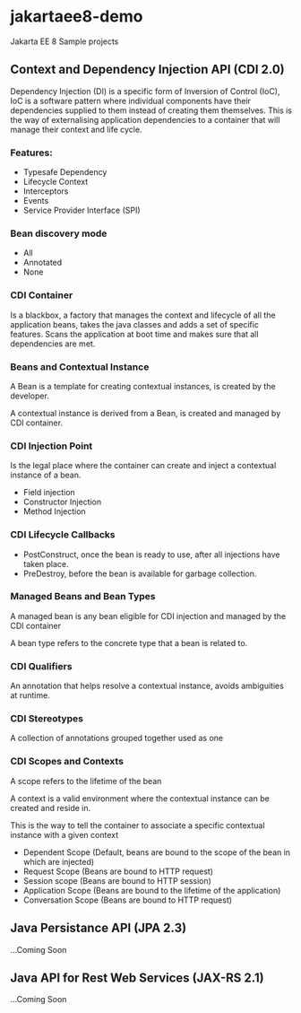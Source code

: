 # jakartaee8-demo
Jakarta EE 8 Sample projects

## Context and Dependency Injection API (CDI 2.0)

Dependency Injection (DI) is a specific form of Inversion of Control (IoC), IoC is a software pattern where individual components have their dependencies supplied to them instead of creating them themselves.
This is the way of externalising application dependencies to a container that will manage their context and life cycle.

### Features:
- Typesafe Dependency
- Lifecycle Context
- Interceptors
- Events
- Service Provider Interface (SPI)

### Bean discovery mode
- All
- Annotated
- None

### CDI Container
Is a blackbox, a factory that manages the context and lifecycle of all the application beans, takes the java classes and adds a set of specific features.
Scans the application at boot time and makes sure that all dependencies are met.

### Beans and Contextual Instance
A Bean is a template for creating contextual instances, is created by the developer.

A contextual instance is derived from a Bean, is created and managed by CDI container. 

### CDI Injection Point
Is the legal place where the container can create and inject a contextual instance of a bean.
- Field injection
- Constructor Injection
- Method Injection

### CDI Lifecycle Callbacks
- PostConstruct, once the bean is ready to use, after all injections have taken place.
- PreDestroy, before the bean is available for garbage collection.

### Managed Beans and Bean Types
A managed bean is any bean eligible for CDI injection and managed by the CDI container

A bean type refers to the concrete type that a bean is related to. 

### CDI Qualifiers
An annotation that helps resolve a contextual instance, avoids ambiguities at runtime.

### CDI Stereotypes
A collection of annotations grouped together used as one

### CDI Scopes and Contexts
A scope refers to the lifetime of the bean

A context is a valid environment where the contextual instance can be created and reside in.

This is the way to tell the container to associate a specific contextual instance with a given context

- Dependent Scope (Default, beans are bound to the scope of the bean in which are injected)
- Request Scope (Beans are bound to HTTP request)
- Session scope (Beans are bound to HTTP session)
- Application Scope (Beans are bound to the lifetime of the application)
- Conversation Scope (Beans are bound to HTTP request)

## Java Persistance API (JPA 2.3)

...Coming Soon

## Java API for Rest Web Services (JAX-RS 2.1)

...Coming Soon
